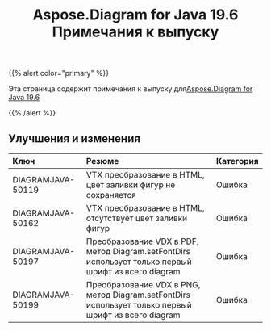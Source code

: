 ﻿---
title: Aspose.Diagram for Java 19.6 Примечания к выпуску
type: docs
weight: 70
url: /ru/java/aspose-diagram-for-java-19-6-release-notes/
---
{{% alert color="primary" %}} 

Эта страница содержит примечания к выпуску для[Aspose.Diagram for Java 19.6](https://docs.aspose.com/diagram/java/aspose-diagram-for-java-19-6-release-notes/)

{{% /alert %}} 
## **Улучшения и изменения**

|**Ключ**|**Резюме**|**Категория**|
|:- |:- |:- |
|DIAGRAMJAVA-50119|VTX преобразование в HTML, цвет заливки фигур не сохраняется|Ошибка|
|DIAGRAMJAVA-50162|VTX преобразование в HTML, отсутствует цвет заливки фигур|Ошибка|
|DIAGRAMJAVA-50197|Преобразование VDX в PDF, метод Diagram.setFontDirs использует только первый шрифт из всего diagram|Ошибка|
|DIAGRAMJAVA-50199|Преобразование VDX в PNG, метод Diagram.setFontDirs использует только первый шрифт из всего diagram|Ошибка|

